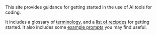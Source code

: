 This site provides guidance for getting started in the use of AI tools for coding.

It includes a glossary of [terminology](terminology.md), and a [list of recipdes](recipes.md) for getting started.
It also includes some [example prompts](prompts.md) you may find useful.
